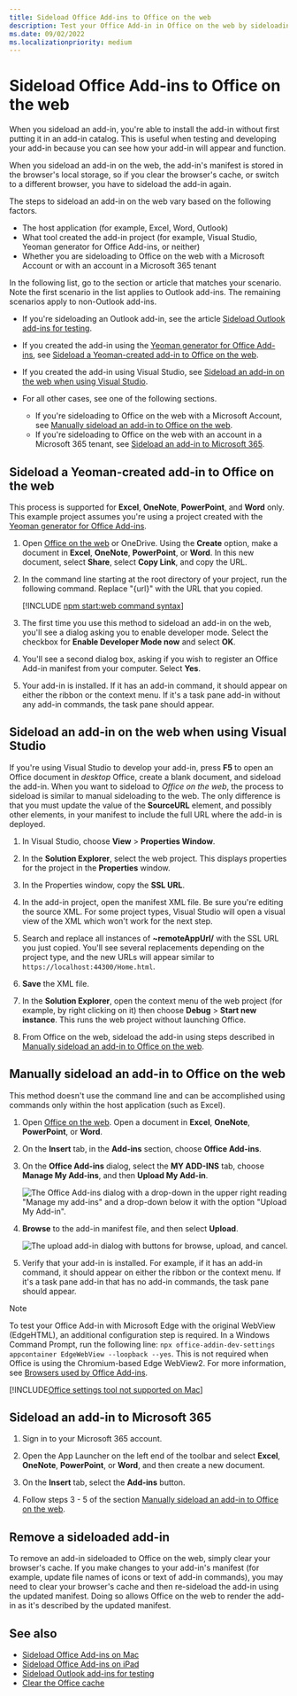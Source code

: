 ```yaml
---
title: Sideload Office Add-ins to Office on the web
description: Test your Office Add-in in Office on the web by sideloading.
ms.date: 09/02/2022
ms.localizationpriority: medium
---
```


# Sideload Office Add-ins to Office on the web

When you sideload an add-in, you're able to install the add-in without first putting it in an add-in catalog. This is useful when testing and developing your add-in because you can see how your add-in will appear and function.

When you sideload an add-in on the web, the add-in's manifest is stored in the browser's local storage, so if you clear the browser's cache, or switch to a different browser, you have to sideload the add-in again.

The steps to sideload an add-in on the web vary based on the following factors.

- The host application (for example, Excel, Word, Outlook)
- What tool created the add-in project (for example, Visual Studio, Yeoman generator for Office Add-ins, or neither)
- Whether you are sideloading to Office on the web with a Microsoft Account or with an account in a Microsoft 365 tenant

In the following list, go to the section or article that matches your scenario. Note the first scenario in the list applies to Outlook add-ins. The remaining scenarios apply to non-Outlook add-ins.

- If you're sideloading an Outlook add-in, see the article [Sideload Outlook add-ins for testing](../outlook/sideload-outlook-add-ins-for-testing.md). 
- If you created the add-in using the [Yeoman generator for Office Add-ins](../develop/yeoman-generator-overview.md), see [Sideload a Yeoman-created add-in to Office on the web](#sideload-a-yeoman-created-add-in-to-office-on-the-web).
- If you created the add-in using Visual Studio, see [Sideload an add-in on the web when using Visual Studio](#sideload-an-add-in-on-the-web-when-using-visual-studio).
- For all other cases, see one of the following sections.

  - If you're sideloading to Office on the web with a Microsoft Account, see [Manually sideload an add-in to Office on the web](#manually-sideload-an-add-in-to-office-on-the-web).
  - If you're sideloading to Office on the web with an account in a Microsoft 365 tenant, see [Sideload an add-in to Microsoft 365](#sideload-an-add-in-to-microsoft-365).

## Sideload a Yeoman-created add-in to Office on the web

This process is supported for **Excel**, **OneNote**, **PowerPoint**, and **Word** only. This example project assumes you're using a project created with the [Yeoman generator for Office Add-ins](../develop/yeoman-generator-overview.md).

1. Open [Office on the web](https://office.live.com/) or OneDrive. Using the **Create** option, make a document in **Excel**, **OneNote**, **PowerPoint**, or **Word**. In this new document, select **Share**, select **Copy Link**, and copy the URL.

1. In the command line starting at the root directory of your project, run the following command. Replace "{url}" with the URL that you copied.

    [!INCLUDE [npm start:web command syntax](../includes/start-web-sideload-instructions.md)]

1. The first time you use this method to sideload an add-in on the web, you'll see a dialog asking you to enable developer mode. Select the checkbox for **Enable Developer Mode now** and select **OK**.

1. You'll see a second dialog box, asking if you wish to register an Office Add-in manifest from your computer. Select **Yes**.

1. Your add-in is installed. If it has an add-in command, it should appear on either the ribbon or the context menu. If it's a task pane add-in without any add-in commands, the task pane should appear.

## Sideload an add-in on the web when using Visual Studio

If you're using Visual Studio to develop your add-in, press **F5** to open an Office document in *desktop* Office, create a blank document, and sideload the add-in. When you want to sideload to *Office on the web*, the process to sideload is similar to manual sideloading to the web. The only difference is that you must update the value of the **SourceURL** element, and possibly other elements, in your manifest to include the full URL where the add-in is deployed.

1. In Visual Studio, choose **View** > **Properties Window**.

1. In the **Solution Explorer**, select the web project. This displays properties for the project in the **Properties** window.

1. In the Properties window, copy the **SSL URL**.

1. In the add-in project, open the manifest XML file. Be sure you're editing the source XML. For some project types, Visual Studio will open a visual view of the XML which won't work for the next step.

1. Search and replace all instances of **~remoteAppUrl/** with the SSL URL you just copied. You'll see several replacements depending on the project type, and the new URLs will appear similar to `https://localhost:44300/Home.html`.

1. **Save** the XML file.

1. In the **Solution Explorer**, open the context menu of the web project (for example, by right clicking on it) then choose **Debug** > **Start new instance**. This runs the web project without launching Office.

1. From Office on the web, sideload the add-in using steps described in [Manually sideload an add-in to Office on the web](#manually-sideload-an-add-in-to-office-on-the-web).

## Manually sideload an add-in to Office on the web

This method doesn't use the command line and can be accomplished using commands only within the host application (such as Excel).

1. Open [Office on the web](https://office.com/). Open a document in **Excel**, **OneNote**, **PowerPoint**, or  **Word**. 

1. On the **Insert** tab, in the **Add-ins** section, choose **Office Add-ins**.

1. On the **Office Add-ins** dialog, select the **MY ADD-INS** tab, choose **Manage My Add-ins**, and then **Upload My Add-in**.

    ![The Office Add-ins dialog with a drop-down in the upper right reading "Manage my add-ins" and a drop-down below it with the option "Upload My Add-in".](../images/office-add-ins-my-account.png)

1. **Browse** to the add-in manifest file, and then select **Upload**.

    ![The upload add-in dialog with buttons for browse, upload, and cancel.](../images/upload-add-in.png)

1. Verify that your add-in is installed. For example, if it has an add-in command, it should appear on either the ribbon or the context menu. If it's a task pane add-in that has no add-in commands, the task pane should appear.

> [!NOTE]
> To test your Office Add-in with Microsoft Edge with the original WebView (EdgeHTML), an additional configuration step is required. In a Windows Command Prompt, run the following line: `npx office-addin-dev-settings appcontainer EdgeWebView --loopback --yes`. This is not required when Office is using the Chromium-based Edge WebView2. For more information, see [Browsers used by Office Add-ins](../concepts/browsers-used-by-office-web-add-ins.md).

[!INCLUDE[Office settings tool not supported on Mac](../includes/tool-nonsupport-mac-note.md)]

## Sideload an add-in to Microsoft 365

1. Sign in to your Microsoft 365 account.

1. Open the App Launcher on the left end of the toolbar and select **Excel**, **OneNote**, **PowerPoint**, or **Word**, and then create a new document.

1. On the **Insert** tab, select the **Add-ins** button.

1. Follow steps 3 - 5 of the section [Manually sideload an add-in to Office on the web](#manually-sideload-an-add-in-to-office-on-the-web).

## Remove a sideloaded add-in

To remove an add-in sideloaded to Office on the web, simply clear your browser's cache. If you make changes to your add-in's manifest (for example, update file names of icons or text of add-in commands), you may need to clear your browser's cache and then re-sideload the add-in using the updated manifest. Doing so allows Office on the web to render the add-in as it's described by the updated manifest.

## See also

- [Sideload Office Add-ins on Mac](sideload-an-office-add-in-on-mac.md)
- [Sideload Office Add-ins on iPad](sideload-an-office-add-in-on-ipad.md)
- [Sideload Outlook add-ins for testing](../outlook/sideload-outlook-add-ins-for-testing.md)
- [Clear the Office cache](clear-cache.md)
